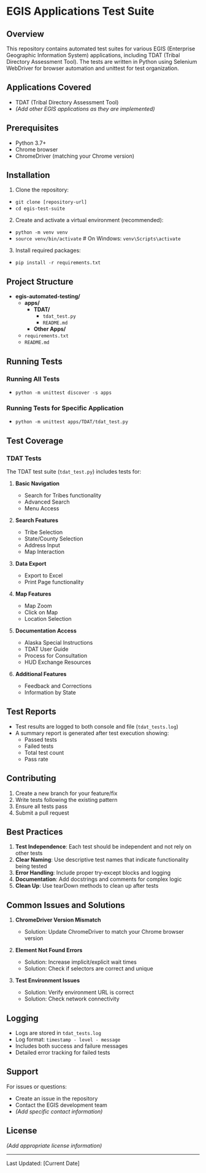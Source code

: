 # EGIS Applications Test Suite

## Overview
This repository contains automated test suites for various EGIS (Enterprise Geographic Information System) applications, including TDAT (Tribal Directory Assessment Tool). The tests are written in Python using Selenium WebDriver for browser automation and unittest for test organization.

## Applications Covered
- TDAT (Tribal Directory Assessment Tool)
- *(Add other EGIS applications as they are implemented)*

## Prerequisites
- Python 3.7+
- Chrome browser
- ChromeDriver (matching your Chrome version)

## Installation

1. Clone the repository:
- `git clone [repository-url]`
- `cd egis-test-suite`
2. Create and activate a virtual environment (recommended):
- `python -m venv venv`
- `source venv/bin/activate` # On Windows: `venv\Scripts\activate`
3. Install required packages:
- `pip install -r requirements.txt`

## Project Structure
- **egis-automated-testing/**
  - **apps/**
    - **TDAT/**
      - `tdat_test.py`
      - `README.md`
    - **Other Apps/**
  - `requirements.txt`
  - `README.md`

## Running Tests
### Running All Tests
- `python -m unittest discover -s apps`

### Running Tests for Specific Application

- `python -m unittest apps/TDAT/tdat_test.py`

## Test Coverage

### TDAT Tests
The TDAT test suite (`tdat_test.py`) includes tests for:

1. **Basic Navigation**
   - Search for Tribes functionality
   - Advanced Search
   - Menu Access

2. **Search Features**
   - Tribe Selection
   - State/County Selection
   - Address Input
   - Map Interaction

3. **Data Export**
   - Export to Excel
   - Print Page functionality

4. **Map Features**
   - Map Zoom
   - Click on Map
   - Location Selection

5. **Documentation Access**
   - Alaska Special Instructions
   - TDAT User Guide
   - Process for Consultation
   - HUD Exchange Resources

6. **Additional Features**
   - Feedback and Corrections
   - Information by State

## Test Reports
- Test results are logged to both console and file (`tdat_tests.log`)
- A summary report is generated after test execution showing:
  - Passed tests
  - Failed tests
  - Total test count
  - Pass rate

## Contributing
1. Create a new branch for your feature/fix
2. Write tests following the existing pattern
3. Ensure all tests pass
4. Submit a pull request

## Best Practices
1. **Test Independence**: Each test should be independent and not rely on other tests
2. **Clear Naming**: Use descriptive test names that indicate functionality being tested
3. **Error Handling**: Include proper try-except blocks and logging
4. **Documentation**: Add docstrings and comments for complex logic
5. **Clean Up**: Use tearDown methods to clean up after tests

## Common Issues and Solutions
1. **ChromeDriver Version Mismatch**
   - Solution: Update ChromeDriver to match your Chrome browser version

2. **Element Not Found Errors**
   - Solution: Increase implicit/explicit wait times
   - Solution: Check if selectors are correct and unique

3. **Test Environment Issues**
   - Solution: Verify environment URL is correct
   - Solution: Check network connectivity

## Logging
- Logs are stored in `tdat_tests.log`
- Log format: `timestamp - level - message`
- Includes both success and failure messages
- Detailed error tracking for failed tests

## Support
For issues or questions:
- Create an issue in the repository
- Contact the EGIS development team
- *(Add specific contact information)*

## License
*(Add appropriate license information)*

---
Last Updated: [Current Date]